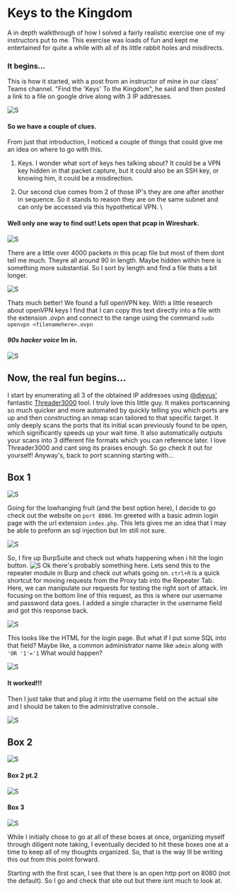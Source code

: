# Keys to the Kingdom
A in depth walkthrough of how I solved a fairly realistic exercise one of my instructors put to me. This exercise was loads of fun and kept me entertained for quite a while with all of its little rabbit holes and misdirects.

### It begins...
This is how it started, with a post from an instructor of mine in our class' Teams channel. "Find the 'Keys' To the Kingdom", he said and then posted a link to a file on google drive along with 3 IP addresses.

![S](Images/TheBegining.png)
#### So we have a couple of clues. 
From just that introduction, I noticed a couple of things that could give me an idea on where to go with this.
1. Keys. I wonder what sort of keys hes talking about? 
It could be a VPN key hidden in that packet capture, but it could also be an SSH key, or knowing him, it could be a misdirection. 

2. Our second clue comes from 2 of those IP's they are one after another in sequence. So it stands to reason they are on the same subnet and can only be accessed via this hypothetical VPN. \

#### Well only one way to find out! Lets open that pcap in Wireshark.

![S](Images/LotsOfPackets.png)

There are a little over 4000 packets in this pcap file but most of them dont tell me much. Theyre all around 90 in length. Maybe hidden within here is something more substantial. So I sort by length and find a file thats a bit longer. 

![S](Images/ThatsBetter.png)

Thats much better! We found a full openVPN key. With a little research about openVPN keys I find that I can copy this text directly into a file with the extension .ovpn and connect to the range using the command ``sudo openvpn <filenamehere>.ovpn``

#### ***90s hacker voice*** Im in.
![S](Images/ImIn.png)

## Now, the real fun begins...

I start by enumerating all 3 of the obtained IP addresses using [@dievus'](https://github.com/dievus) fantastic [Threader3000](https://github.com/dievus/threader3000) tool. I truly love this little guy. It makes portscanning so much quicker and more automated by quickly telling you which ports are up and then constructing an nmap scan tailored to that specific target. It only deeply scans the ports that its initial scan previously found to be open, which significantly speeds up your wait time. It also automatically outputs your scans into 3 different file formats which you can reference later. I love Threader3000 and cant sing its praises enough. So go check it out for yourself!
Anyway's, back to port scanning starting with...
## Box 1
![S](Images/nmap1.png)

Going for the lowhanging fruit (and the best option here), I decide to go check out the website on `port 8080`. Im greeted with a basic admin login page with the url extension `index.php`. This lets gives me an idea that I may be able to preform an sql injection but Im still not sure.

![S](Images/phpAdminPage.png)

So, I fire up BurpSuite and check out whats happening when i hit the login button.
![S](Images/burping.png)
Ok there's probably something here. 
Lets send this to the repeater module in Burp and check out whats going on. `ctrl+R` is a quick shortcut for moving requests from the Proxy tab into the Repeater Tab. Here, we can manipulate our requests for testing the right sort of attack.
Im focusing on the bottom line of this request, as this is where our username and password data goes. I added a single character in the username field and got this response back.

![S](Images/burping2.png)

This looks like the HTML for the login page. But what if I put some SQL into that field?
Maybe like, a common administrator name like `admin` along with `'OR '1'='1` What would happen?

![S](Images/burping3.png)

#### It worked!!!
Then I just take that and plug it into the username field on the actual site and I should be taken to the administrative console..

![S](Images/adminConsole.png)

## Box 2
![S](Images/nmap2_1.png)
#### Box 2 pt.2
![S](Images/nmap2_2.png)
#### Box 3
![S](Images/nmap3.png)

While I initially chose to go at all of these boxes at once, organizing myself through diligent note taking, I eventually decided to hit these boxes one at a time to keep all of my thoughts organized. So, that is the way Ill be writing this out from this point forward. 

Starting with the first scan, I see that there is an open http port on 8080 (not the default). So I go and check that site out but there isnt much to look at.
